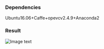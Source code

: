 ### Dependencies

Ubuntu16.06+Caffe+opevcv2.4.9+Anaconda2<br>

### Result

![Image text](https://github.com/lhzhong/kth_action_recognition/blob/master/resut/KTH(AlexNet).png)
